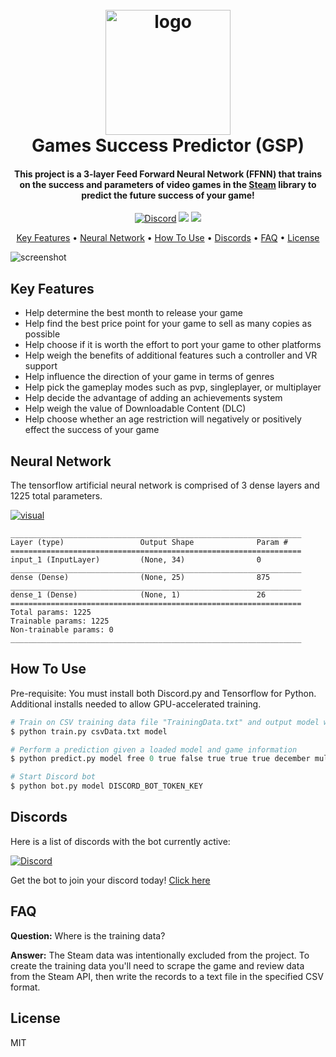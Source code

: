 <h1 align="center">
  <br>
  <a href="https://i.imgur.com/rYvoOls.png"><img src="https://i.imgur.com/rYvoOls.png" alt="logo" width="200"></a>
  <br>
  Games Success Predictor (GSP)
  <br>
</h1>

<h4 align="center">This project is a 3-layer Feed Forward Neural Network (FFNN) that trains on the success and parameters of video games in the <a href="https://store.steampowered.com/" target="_blank">Steam</a> library to predict the future success of your game!</h4>

<p align="center">
  <a href="https://discord.gg/SparkleParty">
        <img src="https://img.shields.io/discord/377121551104999424?logo=discord" alt="Discord"></a>
  <a href="https://github.com/ShawnAndrews/GamesSuccessPredictor" alt="GitHub release">
        <img src="https://img.shields.io/github/release/shawnandrews/GamesSuccessPredictor.svg" /></a>
    <a href="https://github.com/ShawnAndrews/GamesSuccessPredictor/blob/master/LICENSE" alt="GitHub license">
        <img src="https://img.shields.io/github/license/shawnandrews/GamesSuccessPredictor.svg" /></a>
</p>

<p align="center">
  <a href="#key-features">Key Features</a> •
  <a href="#neural-network">Neural Network</a> •
  <a href="#how-to-use">How To Use</a> •
  <a href="#discords">Discords</a> •
  <a href="#faq">FAQ</a> •
  <a href="#license">License</a>
</p>

![screenshot](https://i.imgur.com/30RdwKe.gif)

## Key Features

* Help determine the best month to release your game
* Help find the best price point for your game to sell as many copies as possible
* Help choose if it is worth the effort to port your game to other platforms
* Help weigh the benefits of additional features such a controller and VR support
* Help influence the direction of your game in terms of genres
* Help pick the gameplay modes such as pvp, singleplayer, or multiplayer
* Help decide the advantage of adding an achievements system
* Help weigh the value of Downloadable Content (DLC)
* Help choose whether an age restriction will negatively or positively effect the success of your game

## Neural Network

The tensorflow artificial neural network is comprised of 3 dense layers and 1225 total parameters.

<a href="https://i.imgur.com/BVxK2fZ.png"><img src="https://i.imgur.com/BVxK2fZ.png" alt="visual"></a>

```
_________________________________________________________________
Layer (type)                 Output Shape              Param #   
=================================================================
input_1 (InputLayer)         (None, 34)                0
_________________________________________________________________
dense (Dense)                (None, 25)                875       
_________________________________________________________________
dense_1 (Dense)              (None, 1)                 26        
=================================================================
Total params: 1225
Trainable params: 1225
Non-trainable params: 0
_________________________________________________________________
```

## How To Use

Pre-requisite: You must install both Discord.py and Tensorflow for Python. Additional installs needed to allow GPU-accelerated training.

```python
# Train on CSV training data file "TrainingData.txt" and output model with weights to a folder "model"
$ python train.py csvData.txt model

# Perform a prediction given a loaded model and game information
$ python predict.py model free 0 true false true true true december multiplayer mmo controllersupport horror survival

# Start Discord bot
$ python bot.py model DISCORD_BOT_TOKEN_KEY
```

## Discords

Here is a list of discords with the bot currently active:

<a href="https://discord.gg/SparkleParty">
        <img src="https://img.shields.io/discord/377121551104999424?logo=discord" alt="Discord"></a>

Get the bot to join your discord today! [Click here](https://discord.gg)


## FAQ

**Question:** Where is the training data?

**Answer:** The Steam data was intentionally excluded from the project. To create the training data you'll need to scrape the game and review data from the Steam API, then write the records to a text file in the specified CSV format.

## License

MIT
